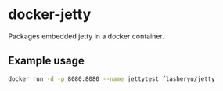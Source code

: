 # docker-jetty

Packages embedded jetty in a docker container.

## Example usage

```bash
docker run -d -p 8080:8080 --name jettytest flasheryu/jetty
```
